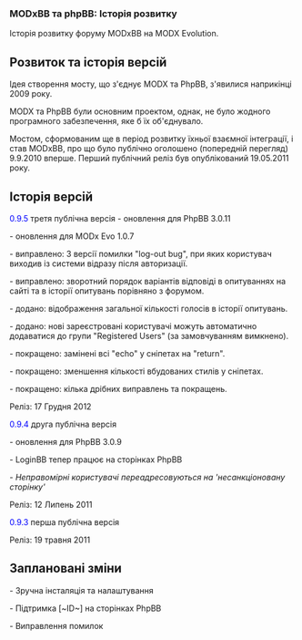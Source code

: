 

<meta http-equiv="Content-Type" content="text/html; charset=utf-8">
<h3>MODxBB та phpBB: Історія розвитку </h3>
Історія розвитку форуму MODxBB на MODX Evolution.
<br>
<h2 class="page-header">Розвиток та історія версій</h2>
<p>Ідея створення мосту, що з'єднує MODX та PhpBB, з'явилися наприкінці 2009 року.</p>
<p>MODX та PhpBB були основним проектом, однак, не було жодного програмного забезпечення, яке б їх об'єднувало.</p>
<p>Мостом, сформованим ще в період розвитку їхньої взаємної інтеграції, і став MODxBB, про що було публічно оголошено (попередній перегляд) 9.9.2010 вперше. Перший публічний реліз був опублікований 19.05.2011 року.</p>
<h2 class="page-header">Історія версій</h2>
<p><span style="color: #0000ff;">0.9.5</span> третя публічна версія - оновлення для PhpBB 3.0.11</p>
<p>- оновлення для MODx Evo 1.0.7</p>
<p>- виправлено: 3 версії помилки "log-out bug", при яких користувач виходив із системи відразу після авторизації.</p>
<p>- виправлено: зворотний порядок варіантів відповіді в опитуваннях на сайті та в історії опитувань порівняно з форумом.</p>
<p>- додано: відображення загальної кількості голосів в історії опитувань.</p>
<p>- додано: нові зареєстровані користувачі можуть автоматично додаватися до групи "Registered Users" (за замовчуванням вимкнено).</p>
<p>- покращено: замінені всі "echo" у сніпетах на "return".</p>
<p>- покращено: зменшення кількості вбудованих стилів у сніпетах.</p>
<p>- покращено: кілька дрібних виправлень та покращень.</p>
<p><span class="text-bold">Реліз:</span> 17 Грудня 2012</p>
<p><span style="color: #0000ff;">0.9.4</span> друга публічна версія </p>
<p>- оновлення для PhpBB 3.0.9 </p>
<p>- LoginBB тепер працює на сторінках PhpBB</p>
<p>- <em>Неправомірні користувачі переадресовуються на 'несанкціоновану сторінку' </em></p>
<p> <span class="text-bold">Реліз:</span> 12 Липень 2011 </p>
<p><span style="color: #0000ff;">0.9.3</span> перша публічна версія</p>
<p> <span class="text-bold">Реліз</span>: 19 травня 2011</p>
<h2 class="page-header">Заплановані зміни</h2>
<p>- Зручна інсталяція та налаштування</p>
<p>- Підтримка [~ID~] на сторінках PhpBB</p>
<p>- Виправлення помилок</p>
